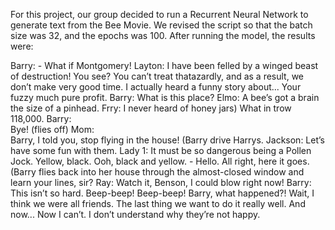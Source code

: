 For this project, our group decided to run a Recurrent Neural Network to generate text from the Bee Movie. We revised the script so that the batch size was 32, and the epochs was 100. After running the model, the results were:

Barry: - What if Montgomery!
Layton:
I have been felled by a winged beast of destruction! You see? You can’t treat thatazardly, and as a result, we don’t make very good time. I actually heard a funny story about... Your fuzzy much pure profit.
Barry:
What is this place?
Elmo:
A bee’s got a brain the size of a pinhead.
Frry:
I never heard of honey jars) What in trow 118,000.
Barry:	
Bye! (flies off)
Mom:	
Barry, I told you, stop flying in the house! (Barry drive Harrys.
Jackson:
Let’s have some fun with them.
Lady 1:
It must be so dangerous being a Pollen Jock. Yellow, black. Ooh, black and yellow. - Hello. All right, here it goes. (Barry flies back into her house through the almost-closed window and learn your lines, sir?
Ray:
Watch it, Benson, I could blow right now!
Barry:
This isn’t so hard. Beep-beep! Beep-beep! Barry, what happened?! Wait, I think we were all friends. The last thing we want to do it really well. And now... Now I can’t. I don’t understand why they’re not happy.
